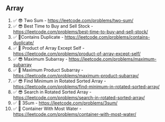 ## Array

1. ✅ 😎 Two Sum - https://leetcode.com/problems/two-sum/
2. ✅ 😎 Best Time to Buy and Sell Stock - https://leetcode.com/problems/best-time-to-buy-and-sell-stock/
3. ✅ 💩Contains Duplicate - https://leetcode.com/problems/contains-duplicate/
4. ✅ 💩 Product of Array Except Self - https://leetcode.com/problems/product-of-array-except-self/
5. ✅ 😎 Maximum Subarray - https://leetcode.com/problems/maximum-subarray
6. ✅ 💩 Maximum Product Subarray - https://leetcode.com/problems/maximum-product-subarray/
7. ✅ 😎 Find Minimum in Rotated Sorted Array - https://leetcode.com/problems/find-minimum-in-rotated-sorted-array/
8. ✅ 😎 Search in Rotated Sorted Array - https://leetcode.com/problems/search-in-rotated-sorted-array/
9. ✅ 🤡 3Sum - https://leetcode.com/problems/3sum/
10. ✅ 🤡 Container With Most Water - https://leetcode.com/problems/container-with-most-water/
